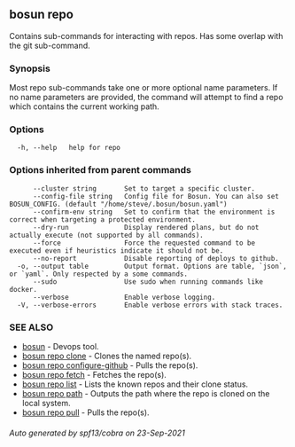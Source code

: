 ## bosun repo

Contains sub-commands for interacting with repos. Has some overlap with the git sub-command.

### Synopsis

Most repo sub-commands take one or more optional name parameters. 
If no name parameters are provided, the command will attempt to find a repo which
contains the current working path.

### Options

```
  -h, --help   help for repo
```

### Options inherited from parent commands

```
      --cluster string       Set to target a specific cluster.
      --config-file string   Config file for Bosun. You can also set BOSUN_CONFIG. (default "/home/steve/.bosun/bosun.yaml")
      --confirm-env string   Set to confirm that the environment is correct when targeting a protected environment.
      --dry-run              Display rendered plans, but do not actually execute (not supported by all commands).
      --force                Force the requested command to be executed even if heuristics indicate it should not be.
      --no-report            Disable reporting of deploys to github.
  -o, --output table         Output format. Options are table, `json`, or `yaml`. Only respected by a some commands.
      --sudo                 Use sudo when running commands like docker.
      --verbose              Enable verbose logging.
  -V, --verbose-errors       Enable verbose errors with stack traces.
```

### SEE ALSO

* [bosun](bosun.md)	 - Devops tool.
* [bosun repo clone](bosun_repo_clone.md)	 - Clones the named repo(s).
* [bosun repo configure-github](bosun_repo_configure-github.md)	 - Pulls the repo(s).
* [bosun repo fetch](bosun_repo_fetch.md)	 - Fetches the repo(s).
* [bosun repo list](bosun_repo_list.md)	 - Lists the known repos and their clone status.
* [bosun repo path](bosun_repo_path.md)	 - Outputs the path where the repo is cloned on the local system.
* [bosun repo pull](bosun_repo_pull.md)	 - Pulls the repo(s).

###### Auto generated by spf13/cobra on 23-Sep-2021
